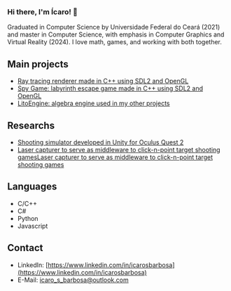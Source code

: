 ### Hi there, I'm Ícaro! 👋

Graduated in Computer Science by Universidade Federal do Ceará (2021) and master in Computer Science, with emphasis in Computer Graphics and Virtual Reality (2024). I love math, games, and working with both together.

## Main projects

- [Ray tracing renderer made in C++ using SDL2 and OpenGL](https://github.com/icaroslb/CG_2)
- [Spy Game: labyrinth escape game made in C++ using SDL2 and OpenGL](https://github.com/icaroslb/SpyGame)
- [LitoEngine: algebra engine used in my other projects](https://github.com/icaroslb/LitoEngine)

## Researchs

- [Shooting simulator developed in Unity for Oculus Quest 2](https://periodicos.ufpb.br/index.php/cei/issue/view/2817/708)
- [Laser capturer to serve as middleware to click-n-point target shooting gamesLaser capturer to serve as middleware to click-n-point target shooting games](https://ieeexplore.ieee.org/document/9637635)

## Languages

- C/C++
- C#
- Python
- Javascript

## Contact

- LinkedIn: [https://www.linkedin.com/in/icarosbarbosa](https://www.linkedin.com/in/icarosbarbosa)
- E-Mail: [icaro_s_barbosa@outlook.com](mailto:icaro_s_barbosa@outlook.com)

<!--
**icaroslb/icaroslb** is a ✨ _special_ ✨ repository because its `README.md` (this file) appears on your GitHub profile.

Here are some ideas to get you started:

- 🔭 I’m currently working on ...
- 🌱 I’m currently learning ...
- 👯 I’m looking to collaborate on ...
- 🤔 I’m looking for help with ...
- 💬 Ask me about ...
- 📫 How to reach me: ...
- 😄 Pronouns: ...
- ⚡ Fun fact: ...
-->
